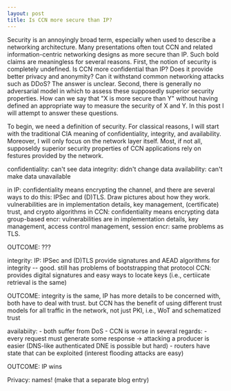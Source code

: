 ```yaml
---
layout: post
title: Is CCN more secure than IP?
---
```


Security is an annoyingly broad term, especially when used to describe a networking architecture. Many presentations often tout CCN and related information-centric networking designs as more secure than IP. Such bold claims are meaningless for several reasons. First, the notion of security is completely undefined. Is CCN more confidential than IP? Does it provide better privacy and anonymity? Can it withstand common networking attacks such as DDoS? The answer is unclear. Second, there is generally no adversarial model in which to assess these supposedly superior security properties. How can we say that "X is more secure than Y" without having defined an appropriate way to measure the security of X and Y. In this post I will attempt to answer these questions. 

To begin, we need a definition of security. For classical reasons, I will start with the traditional CIA meaning of confidentiality, integrity, and availability. Moreover, I will only focus on the network layer itself. Most, if not all, supposeldy superior security properties of CCN applications rely on festures provided by the network.

confidentiality: can't see data
integrity: didn't change data
availability: can't make data unavailable

in IP: confidentiality means encrypting the channel, and there are several ways to do this: IPSec and (D)TLS. Draw pictures about how they work.
    vulnerabilities are in implementation details, key management, (certificate) trust, and crypto algorithms
in CCN: confidentiality means encrypting data
    group-based encr: vulnerabilities are in implementation details, key management, access control management, 
    session encr: same problems as TLS.

OUTCOME: ???

integrity: 
    IP:
        IPSec and (D)TLS provide signatures and AEAD algorithms for integrity -- good. 
        still has problems of bootstrapping that protocol
    CCN:
        provides digital signatures and easy ways to locate keys (i.e., certiicate retrieval is the same)

OUTCOME: integrity is the same, IP has more details to be concerned with, both have to deal with trust. but CCN has the benefit of using different trust models for all traffic in the network, not just PKI, i.e., WoT and schematized trust

availabiity:
    - both suffer from DoS
    - CCN is worse in several regards:
        - every request must generate some response -> attacking a producer is easier (DNS-like authenticated DNE is possible but hard)
        - routers have state that can be exploited (interest flooding attacks are easy)

OUTCOME: IP wins

Privacy: names! (make that a separate blog entry)
